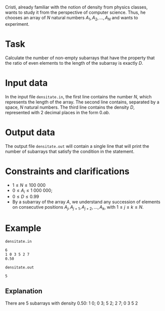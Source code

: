 Cristi, already familiar with the notion of density from physics classes, wants to study it from the perspective of computer science. Thus, he chooses an array of $N$ natural numbers $A_1, A_2, \dots, A_N$ and wants to experiment.

# Task

Calculate the number of non-empty subarrays that have the property that the ratio of even elements to the length of the subarray is exactly $D$.

# Input data

In the input file `densitate.in`, the first line contains the number $N$, which represents the length of the array. The second line contains, separated by a space, $N$ natural numbers. The third line contains the density $D$, represented with $2$ decimal places in the form $0.ab$.

# Output data

The output file `densitate.out` will contain a single line that will print the number of subarrays that satisfy the condition in the statement.

# Constraints and clarifications

* $1 \leq N \leq 100 \ 000$
* $0 \leq A_i \leq 1 \ 000 \ 000$;
* $0 \leq D \leq 0.99$ 
* By a subarray of the array $A$, we understand any succession of elements on consecutive positions $A_j, A_{j+1}, A_{j+2}, \dots, A_k$, with $1 \leq j \leq k \leq N$.

# Example

`densitate.in`
```
6
1 0 3 5 2 7
0.50
```

`densitate.out`
```
5
```

## Explanation

There are $5$ subarrays with density $0.50$: $1 \ 0$; $0 \ 3$; $5 \ 2$; $2 \ 7$; $0 \ 3 \ 5 \ 2$
